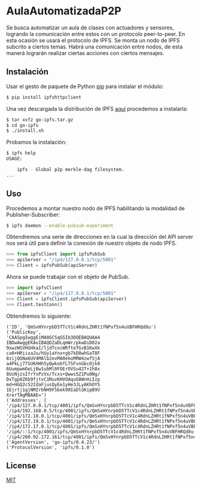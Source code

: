 # AulaAutomatizadaP2P
Se busca automatizar un aula de clases con actuadores y sensores, logrando la comunicación entre estos con un protocolo peer-to-peer. En esta ocasión se usará el protocolo de IPFS. Se monta un nodo de IPFS subcrito a ciertos temas. Habrá una comunicación entre nodos, de esta manerá lograrán realizar ciertas acciones con ciertos mensajes.

## Instalación

Usar el gesto de paquete de Python [pip](https://pip.pypa.io/en/stable/) para instalar el módulo:

```bash
$ pip install ipfshttpclient
```
Una vez descargada la distribución de IPFS [aquí](https://ipfs.io/ipns/dist.ipfs.io/#go-ipfs) procedemos a instalarla:

```bash
$ tar xvfz go-ipfs.tar.gz
$ cd go-ipfs
$ ./install.sh
```
Probamos la instalación:
```bash
$ ipfs help
USAGE:

    ipfs - Global p2p merkle-dag filesystem.
...
```
## Uso
Procedemos a montar nuestro nodo de IPFS habilitando la modalidad de Publisher-Subscriber:
```bash
$ ipfs daemon --enable-pubsub-experiment
```
Obtendremos una serie de direcciones en la cual la dirección del API server nos será útil para definir la conexión de nuestro objeto de nodo IPFS.
```python
>>> from ipfsClient import ipfsPubSub
>>> apiServer = "/ip4/127.0.0.1/tcp/5001"
>>> Client = ipfsPubSub(apiServer)
```
Ahora se puede trabajar con el objeto de PubSub.
```python
>>> import ipfsClient
>>> apiServer = "/ip4/127.0.0.1/tcp/5001"
>>> Client = ipfsClient.ipfsPubSub(apiServer)
>>> Client.testConn()
```
Obtendremos lo siguiente:
```
('ID', 'QmSxHYnrpbD5TTcV1c4RdnLZHRt1fNPxf5n4uVBFHRQd8u')
('PublicKey',
'CAASpgIwggEiMA0GCSqGSIb3DQEBAQUAA4
IBDwAwggEKAoIBAQDZaDLqmWr/pkwDiD02a
9xwzWSVHGHkaI/ljdTcocWRfteTGvB1KwXk
ca0+HRiixaJu/hUy1aYnx+gb7kD8whGaT8F
8zijQGNa6UV4MAlb2evMA0ekoMRW4zwfSjA
a4PkLj77SUKHHh5yQwkobfLTSFvnGbcOjk0
6UumpwmOeLjBw1ubMl0FOErOVSu42T+1h8x
8UzNjzsIfrYsPzVx/Tcxs+Qwws5Z1Pu0Ng/
DxTgp8Z6b9fjtvC1MuvKHVOAquG8WnHiIzp
md+HGQ2c52IdaFjusQyEe1yHe3JLyAKhOY5
1Ejrtj1gjNMIrbNH9F5bek90IaDlGKipB9V
XrerTAgMBAAE=')
('Addresses', [
'/ip4/127.0.0.1/tcp/4001/ipfs/QmSxHYnrpbD5TTcV1c4RdnLZHRt1fNPxf5n4uVBFHRQd8u',
'/ip4/192.168.0.5/tcp/4001/ipfs/QmSxHYnrpbD5TTcV1c4RdnLZHRt1fNPxf5n4uVBFHRQd8u',
'/ip4/172.18.0.1/tcp/4001/ipfs/QmSxHYnrpbD5TTcV1c4RdnLZHRt1fNPxf5n4uVBFHRQd8u',
'/ip4/172.19.0.1/tcp/4001/ipfs/QmSxHYnrpbD5TTcV1c4RdnLZHRt1fNPxf5n4uVBFHRQd8u',
'/ip4/172.17.0.1/tcp/4001/ipfs/QmSxHYnrpbD5TTcV1c4RdnLZHRt1fNPxf5n4uVBFHRQd8u',
'/ip6/::1/tcp/4001/ipfs/QmSxHYnrpbD5TTcV1c4RdnLZHRt1fNPxf5n4uVBFHRQd8u',
'/ip4/200.92.172.161/tcp/4001/ipfs/QmSxHYnrpbD5TTcV1c4RdnLZHRt1fNPxf5n4uVBFHRQd8u'])
('AgentVersion', 'go-ipfs/0.4.23/')
('ProtocolVersion', 'ipfs/0.1.0')

```
## License
[MIT](https://choosealicense.com/licenses/mit/)
